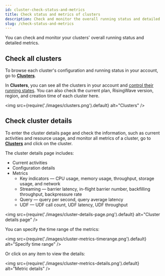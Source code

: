 ```yaml
---
id: cluster-check-status-and-metrics
title: Check status and metrics of clusters
description: Check and monitor the overall running status and detailed metrics of your clusters.
slug: /check-status-and-metrics
---
```


You can check and monitor your clusters' overall running status and detailed metrics.

## Check all clusters

To browse each cluster's configuration and running status in your account, go to [**Clusters**](https://cloud.risingwave.com/clusters/).

In **Clusters**, you can see all the clusters in your account and [control their running states](cluster-stop-and-delete-clusters.md). You can also check the current plan, RisingWave version, region, and creation time of each cluster here.

<img
  src={require('./images/clusters.png').default}
  alt="Clusters"
/>

## Check cluster details

To enter the cluster details page and check the information, such as current activities and resource usage, and monitor all metrics of a cluster, go to [**Clusters**](https://cloud.risingwave.com/clusters/) and click on the cluster.

The cluster details page includes:

- Current activities
- Configuration details
- Metrics
  - Key indicators — CPU usage, memory usage, throughput, storage usage, and network
  - Streaming — barrier latency, in-flight barrier number, backfilling throughput, backpressure rate
  - Query — query per second, query average latency
  - UDF — UDF call count, UDF latency, UDF throughput

<img
  src={require('./images/cluster-details-page.png').default}
  alt="Cluster details page"
/>

You can specify the time range of the metrics:

<img
  src={require('./images/cluster-metrics-timerange.png').default}
  alt="Specify time range"
/>

Or click on any item to view the details:

<img
  src={require('./images/cluster-metrics-details.png').default}
  alt="Metric details"
/>
